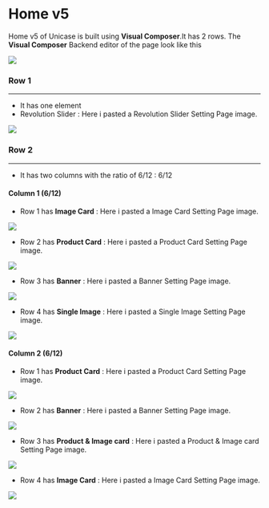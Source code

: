 # Home v5

Home v5 of Unicase is built using **Visual Composer**.It has 2 rows. The **Visual Composer** Backend editor of the page look like this

![](http://transvelo.github.io/unicase/docs/images/home5-settings.png)

### Row 1
---
* It has one element
* Revolution Slider : Here i pasted a Revolution Slider Setting Page image.


![](http://transvelo.github.io/unicase/docs/images/home1-revolution-slider.png)

### Row 2
---

* It has two columns with the ratio of 6/12 : 6/12

#### Column 1 (6/12)

* Row 1 has **Image Card** :  Here i pasted a Image Card Setting Page image.

![](http://transvelo.github.io/unicase/docs/images/vc-image-card-settings.png)

* Row 2 has **Product Card** :  Here i pasted a Product Card Setting Page image.

![](http://transvelo.github.io/unicase/docs/images/home5-product-card-setting.png)

* Row 3 has **Banner** :  Here i pasted a Banner Setting Page image.

![](http://transvelo.github.io/unicase/docs/images/home5-banner-setting.png)

* Row 4 has **Single Image** :  Here i pasted a Single Image Setting Page image.

![](http://transvelo.github.io/unicase/docs/images/single-image-setting.png)


#### Column 2 (6/12)

* Row 1 has **Product Card** :  Here i pasted a Product Card Setting Page image.

![](http://transvelo.github.io/unicase/docs/images/vc-product-card-settings.png)

* Row 2 has **Banner** :  Here i pasted a Banner Setting Page image.

![](http://transvelo.github.io/unicase/docs/images/home5-banner-setting.png)

* Row 3 has **Product & Image card** :  Here i pasted a Product & Image card Setting Page image.

![](http://transvelo.github.io/unicase/docs/images/vc-product-cum-image-card-settings.png)

* Row 4 has **Image Card** :  Here i pasted a Image Card Setting Page image.

![](http://transvelo.github.io/unicase/docs/images/vc-image-card-settings.png)

